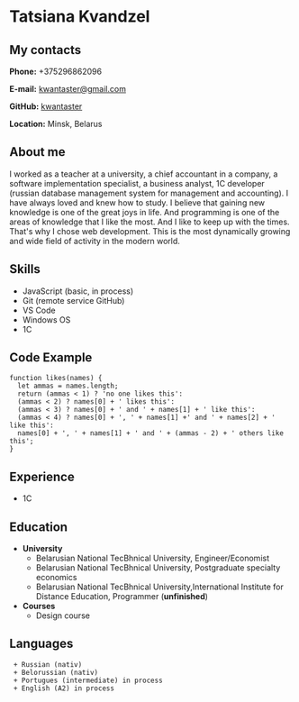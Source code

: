 # Tatsiana Kvandzel

## My contacts
**Phone:**  +375296862096

**E-mail:** kwantaster@gmail.com

**GitHub:** [kwantaster](https://github.com/kwantaster)

**Location:**  Minsk, Belarus

## About me
I worked as a teacher at a university, a chief accountant in a company, a software implementation specialist, a business analyst, 1C developer (russian database management system for management and accounting). I have always loved and knew how to study. I believe that gaining new knowledge is one of the great joys in life. And programming is one of the areas of knowledge that I like the most. And I like to keep up with the times. That's why I chose web development. This is the most dynamically growing and wide field of activity in the modern world.

## Skills
+ JavaScript (basic, in process)
+ Git (remote service GitHub)
+ VS Code
+ Windows OS
+ 1C

## Code Example
```
function likes(names) {
  let ammas = names.length;
  return (ammas < 1) ? 'no one likes this':
  (ammas < 2) ? names[0] + ' likes this':
  (ammas < 3) ? names[0] + ' and ' + names[1] + ' like this':
  (ammas < 4) ? names[0] + ', ' + names[1] +' and ' + names[2] + ' like this':
  names[0] + ', ' + names[1] + ' and ' + (ammas - 2) + ' others like this';
}
```

## Experience
+ 1C

## Education
+ **__University__**
     + Belarusian National TecBhnical University, Engineer/Economist
     + Belarusian National TecBhnical University, Postgraduate specialty economics
     + Belarusian National TecBhnical University,International Institute for Distance Education, Programmer (__unfinished__)
+ **__Courses__**
     + Design course

## Languages
     + Russian (nativ)
     + Belorussian (nativ)
     + Portugues (intermediate) in process
     + English (A2) in process